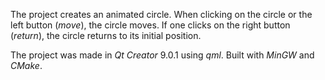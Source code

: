 The project creates an animated circle. When clicking on the circle or the left button (_move_), the circle moves. If one clicks on the right button (_return_), the circle returns to its initial position.

The project was made in _Qt Creator_ 9.0.1 using _qml_. Built with _MinGW_ and _CMake_.
